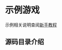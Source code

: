 # 示例游戏

示例相关说明查阅[新手教程](https://developers.weixin.qq.com/minigame/dev/guide/develop/start.html)

## 源码目录介绍